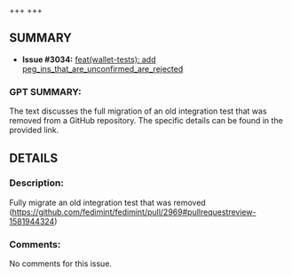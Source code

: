 +++
+++
## SUMMARY
- **Issue #3034:** [feat(wallet-tests): add peg_ins_that_are_unconfirmed_are_rejected](https://github.com/fedimint/fedimint/pull/3034)

### GPT SUMMARY:
The text discusses the full migration of an old integration test that was removed from a GitHub repository. The specific details can be found in the provided link.

## DETAILS
### Description:
Fully migrate an old integration test that was removed (https://github.com/fedimint/fedimint/pull/2969#pullrequestreview-1581944324)

### Comments:
No comments for this issue.

